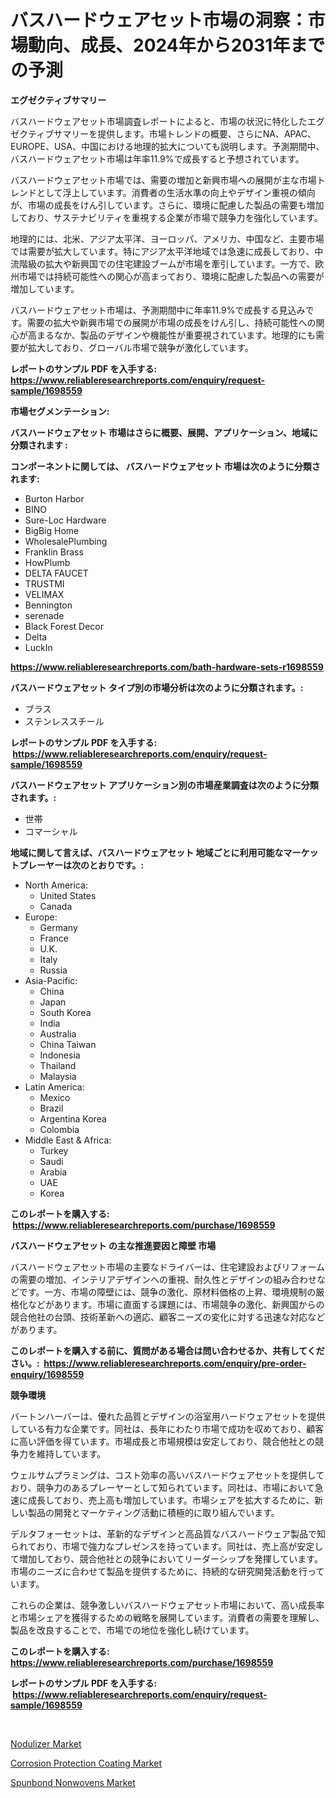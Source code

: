 <p><h1>バスハードウェアセット市場の洞察：市場動向、成長、2024年から2031年までの予測</h1></p><p><strong>エグゼクティブサマリー</strong></p>
<p><p>バスハードウェアセット市場調査レポートによると、市場の状況に特化したエグゼクティブサマリーを提供します。市場トレンドの概要、さらにNA、APAC、EUROPE、USA、中国における地理的拡大についても説明します。予測期間中、バスハードウェアセット市場は年率11.9%で成長すると予想されています。</p><p>バスハードウェアセット市場では、需要の増加と新興市場への展開が主な市場トレンドとして浮上しています。消費者の生活水準の向上やデザイン重視の傾向が、市場の成長をけん引しています。さらに、環境に配慮した製品の需要も増加しており、サステナビリティを重視する企業が市場で競争力を強化しています。</p><p>地理的には、北米、アジア太平洋、ヨーロッパ、アメリカ、中国など、主要市場では需要が拡大しています。特にアジア太平洋地域では急速に成長しており、中流階級の拡大や新興国での住宅建設ブームが市場を牽引しています。一方で、欧州市場では持続可能性への関心が高まっており、環境に配慮した製品への需要が増加しています。</p><p>バスハードウェアセット市場は、予測期間中に年率11.9%で成長する見込みです。需要の拡大や新興市場での展開が市場の成長をけん引し、持続可能性への関心が高まるなか、製品のデザインや機能性が重要視されています。地理的にも需要が拡大しており、グローバル市場で競争が激化しています。</p></p>
<p><strong>レポートのサンプル PDF を入手する: <a href="https://www.reliableresearchreports.com/enquiry/request-sample/1698559">https://www.reliableresearchreports.com/enquiry/request-sample/1698559</a></strong></p>
<p><strong>市場セグメンテーション:</strong></p>
<p><strong> バスハードウェアセット 市場はさらに概要、展開、アプリケーション、地域に分類されます :</strong></p>
<p><strong>コンポーネントに関しては、 バスハードウェアセット 市場は次のように分類されます: &nbsp;</strong></p>
<p><ul><li>Burton Harbor</li><li>BINO</li><li>Sure-Loc Hardware</li><li>BigBig Home</li><li>WholesalePlumbing</li><li>Franklin Brass</li><li>HowPlumb</li><li>DELTA FAUCET</li><li>TRUSTMI</li><li>VELIMAX</li><li>Bennington</li><li>serenade</li><li>Black Forest Decor</li><li>Delta</li><li>LuckIn</li></ul></p>
<p><strong><a href="https://www.reliableresearchreports.com/bath-hardware-sets-r1698559">https://www.reliableresearchreports.com/bath-hardware-sets-r1698559</a></strong></p>
<p><strong> バスハードウェアセット タイプ別の市場分析は次のように分類されます。:</strong></p>
<p><ul><li>ブラス</li><li>ステンレススチール</li></ul></p>
<p><strong>レポートのサンプル PDF を入手する: &nbsp;<a href="https://www.reliableresearchreports.com/enquiry/request-sample/1698559">https://www.reliableresearchreports.com/enquiry/request-sample/1698559</a></strong></p>
<p><strong> バスハードウェアセット アプリケーション別の市場産業調査は次のように分類されます。:</strong></p>
<p><ul><li>世帯</li><li>コマーシャル</li></ul></p>
<p><strong>地域に関して言えば、バスハードウェアセット 地域ごとに利用可能なマーケットプレーヤーは次のとおりです。:</strong></p>
<p><ul>
    <li>
        North America:
        <ul>
            <li>United States</li>
            <li>Canada</li>
        </ul>
    </li>
    <li>
        Europe:
        <ul>
            <li>Germany</li>
            <li>France</li>
            <li>U.K.</li>
            <li>Italy</li>
            <li>Russia</li>
        </ul>
    </li>
    <li>
        Asia-Pacific:
        <ul>
            <li>China</li>
            <li>Japan</li>
            <li>South Korea</li>
            <li>India</li>
            <li>Australia</li>
            <li>China Taiwan</li>
            <li>Indonesia</li>
            <li>Thailand</li>
            <li>Malaysia</li>
        </ul>
    </li>
    <li>
        Latin America:
        <ul>
            <li>Mexico</li>
            <li>Brazil</li>
            <li>Argentina Korea</li>
            <li>Colombia</li>
        </ul>
    </li>
    <li>
        Middle East & Africa:
        <ul>
            <li>Turkey</li>
            <li>Saudi</li>
            <li>Arabia</li>
            <li>UAE</li>
            <li>Korea</li>
        </ul>
    </li>
    </ul></p>
<p><strong>このレポートを購入する: &nbsp;<a href="https://www.reliableresearchreports.com/purchase/1698559">https://www.reliableresearchreports.com/purchase/1698559</a></strong></p>
<p><strong>バスハードウェアセット の主な推進要因と障壁 市場</strong></p>
<p><p>バスハードウェアセット市場の主要なドライバーは、住宅建設およびリフォームの需要の増加、インテリアデザインへの重視、耐久性とデザインの組み合わせなどです。一方、市場の障壁には、競争の激化、原材料価格の上昇、環境規制の厳格化などがあります。市場に直面する課題には、市場競争の激化、新興国からの競合他社の台頭、技術革新への適応、顧客ニーズの変化に対する迅速な対応などがあります。</p></p>
<p><strong>このレポートを購入する前に、質問がある場合は問い合わせるか、共有してください。:&nbsp; <a href="https://www.reliableresearchreports.com/enquiry/pre-order-enquiry/1698559">https://www.reliableresearchreports.com/enquiry/pre-order-enquiry/1698559</a></strong></p>
<p><strong>競争環境</strong></p>
<p><p>バートンハーバーは、優れた品質とデザインの浴室用ハードウェアセットを提供している有力な企業です。同社は、長年にわたり市場で成功を収めており、顧客に高い評価を得ています。市場成長と市場規模は安定しており、競合他社との競争力を維持しています。</p><p>ウェルサムプラミングは、コスト効率の高いバスハードウェアセットを提供しており、競争力のあるプレーヤーとして知られています。同社は、市場において急速に成長しており、売上高も増加しています。市場シェアを拡大するために、新しい製品の開発とマーケティング活動に積極的に取り組んでいます。</p><p>デルタフォーセットは、革新的なデザインと高品質なバスハードウェア製品で知られており、市場で強力なプレゼンスを持っています。同社は、売上高が安定して増加しており、競合他社との競争においてリーダーシップを発揮しています。市場のニーズに合わせて製品を提供するために、持続的な研究開発活動を行っています。</p><p>これらの企業は、競争激しいバスハードウェアセット市場において、高い成長率と市場シェアを獲得するための戦略を展開しています。消費者の需要を理解し、製品を改良することで、市場での地位を強化し続けています。</p></p>
<p><strong>このレポートを購入する: &nbsp; <a href="https://www.reliableresearchreports.com/purchase/1698559">https://www.reliableresearchreports.com/purchase/1698559</a></strong></p>
<p><strong>レポートのサンプル PDF を入手する: &nbsp;<a href="https://www.reliableresearchreports.com/enquiry/request-sample/1698559">https://www.reliableresearchreports.com/enquiry/request-sample/1698559</a></strong><strong></strong></p>
<p>&nbsp;</p>
<p><p><a href="https://www.linkedin.com/pulse/nodulizer-market-size-trends-growth-outlook-forecasted-period-dalqf?trackingId=DCZ9UD8ITlkWq7qVsHATLQ%3D%3D">Nodulizer Market</a></p><p><a href="https://www.linkedin.com/pulse/global-corrosion-protection-coating-market-size-trends-insights-alhzf?trackingId=X83T0RAbdt6bfaHzSxVVzQ%3D%3D">Corrosion Protection Coating Market</a></p><p><a href="https://www.linkedin.com/pulse/spunbond-nonwovens-market-size-growing-forecasted-period-from-uifvc?trackingId=LdHAu1LfA8igJw3nSwkJCw%3D%3D">Spunbond Nonwovens Market</a></p></p>